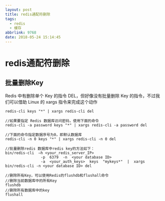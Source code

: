 ```yaml
---
layout: post
title: redis通配符删除
tags:
  - redis
  - 缓存
abbrlink: 9768
date: 2018-05-24 15:14:45
---
```


# redis通配符删除

## 批量删除Key
Redis 中有删除单个 Key 的指令 DEL，但好像没有批量删除 Key 的指令，不过我们可以借助 Linux 的 xargs 指令来完成这个动作

```
redis-cli keys "*" | xargs redis-cli del
```

```
//如果要指定 Redis 数据库访问密码，使用下面的命令
redis-cli -a password keys "*" | xargs redis-cli -a password del  

//下面的命令指定数据序号为0，即默认数据库  
redis-cli -n 0 keys "*" | xargs redis-cli -n 0 del  
```

```
//批量删除redis 数据库中redis key的方法如下：
bin/redis-cli  –h <your_redis_server_IP>
                -p  6379  -n  <your database ID>
                -a  <your_auth_keys>  keys  "mykeys*"  |  xargs bin/redis-cli -n <your database ID> del
```

```
//删除所有Key，可以使用Redis的flushdb和flushall命令
//删除当前数据库中的所有Key  
flushdb  
//删除所有数据库中的key  
flushall  
```
